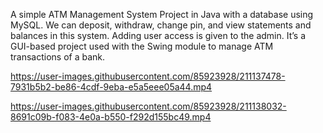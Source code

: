 A simple ATM Management System Project in Java with a database using MySQL.
We can deposit, withdraw, change pin, and view statements and balances in this system. Adding user access is given to the admin.
It’s a GUI-based project used with the Swing module to manage ATM transactions of a bank.


https://user-images.githubusercontent.com/85923928/211137478-7931b5b2-be86-4cdf-9eba-e5a5eee05a44.mp4


https://user-images.githubusercontent.com/85923928/211138032-8691c09b-f083-4e0a-b550-f292d155bc49.mp4

